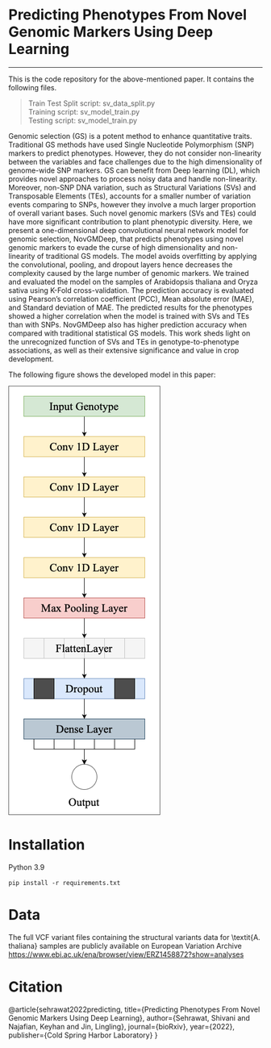 # Predicting Phenotypes From Novel Genomic Markers Using Deep Learning
- - -
This is the code repository for the above-mentioned paper. It contains the following files.
> Train Test Split script: sv_data_split.py  
> Training script: sv_model_train.py  
> Testing script: sv_model_train.py  

Genomic selection (GS) is a potent method to enhance quantitative traits. Traditional GS methods have used Single Nucleotide Polymorphism (SNP) markers to predict phenotypes. However, they do not consider non-linearity between the variables and face challenges due to the high dimensionality of genome-wide SNP markers. GS can benefit from Deep learning (DL), which provides novel approaches to process noisy data and handle non-linearity. Moreover, non-SNP DNA variation, such as Structural Variations (SVs) and Transposable Elements (TEs), accounts for a smaller number of variation events comparing to SNPs, however they involve a much larger proportion of overall variant bases. Such novel genomic markers (SVs and TEs) could have more significant contribution to plant phenotypic diversity. Here, we present a one-dimensional deep convolutional neural network model for genomic selection, NovGMDeep, that predicts phenotypes using novel genomic markers to evade the curse of high dimensionality and non-linearity of traditional GS models. The model avoids overfitting by applying the convolutional, pooling, and dropout layers hence decreases the complexity caused by the large number of genomic markers. We trained and evaluated the model on the samples of Arabidopsis thaliana and Oryza sativa using K-Fold cross-validation. The prediction accuracy is evaluated using Pearson’s correlation coefficient (PCC), Mean absolute error (MAE), and Standard deviation of MAE. The predicted results for the phenotypes showed a higher correlation when the model is trained with SVs and TEs than with SNPs. NovGMDeep also has higher prediction accuracy when compared with traditional statistical GS models. This work sheds light on the unrecognized function of SVs and TEs in genotype-to-phenotype associations, as well as their extensive significance and value in crop development.

The following figure shows the developed model in this paper:   

![NovGMDeep Architecture](Pictures/NovGMDeep.png#center)  

# Installation
Python 3.9
```
pip install -r requirements.txt
```

# Data
The full VCF variant files containing the structural variants data for \textit{A. thaliana} samples are publicly available on European Variation Archive https://www.ebi.ac.uk/ena/browser/view/ERZ1458872?show=analyses

# Citation
@article{sehrawat2022predicting,
  title={Predicting Phenotypes From Novel Genomic Markers Using Deep Learning},
  author={Sehrawat, Shivani and Najafian, Keyhan and Jin, Lingling},
  journal={bioRxiv},
  year={2022},
  publisher={Cold Spring Harbor Laboratory}
}
